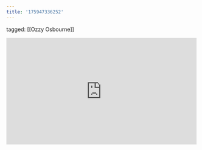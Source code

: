 ```yaml
---
title: '175947336252'
---
```

tagged: [[Ozzy Osbourne]]
<iframe allow="accelerometer; autoplay; clipboard-write; encrypted-media; gyroscope; picture-in-picture" allowfullscreen="" frameborder="0" height="281" id="youtube_iframe" src="https://www.youtube.com/embed/CprfjfN5PRs?feature=oembed&amp;enablejsapi=1&amp;origin=https://safe.txmblr.com&amp;wmode=opaque" width="500"></iframe>